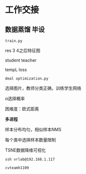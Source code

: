 # 工作交接

## 数据蒸馏 毕设

`train.py`

res 3 4之后特征图

student teacher

tempL loss

`deal optimization.py`

选择图片，教师分类正确，训练学生网络

$\alpha$选择概率

困难度：欧式距离

**多进程**

样本分布均匀，相似样本NMS

每个类中选择样本数量限制

TSNE数据降维可视化

`ssh vrlab@192.168.1.117`

`cvteamh1109`
